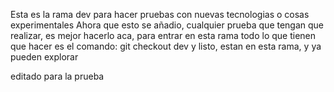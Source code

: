Esta es la rama dev para hacer pruebas con nuevas tecnologias o cosas experimentales
Ahora que esto se añadio, cualquier prueba que tengan que realizar, es mejor hacerlo
aca, para entrar en esta rama todo lo que tienen que hacer es el comando:
git checkout dev
y listo, estan en esta rama, y ya pueden explorar


editado para la prueba

